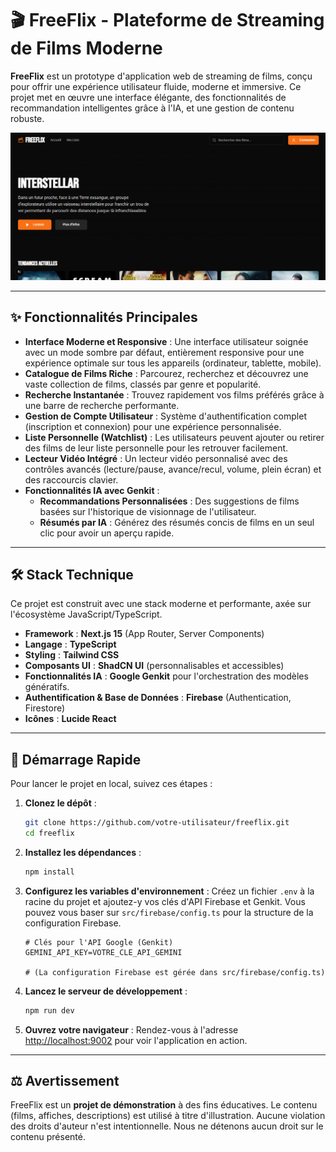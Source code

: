 # 🎬 FreeFlix - Plateforme de Streaming de Films Moderne

**FreeFlix** est un prototype d'application web de streaming de films, conçu pour offrir une expérience utilisateur fluide, moderne et immersive. Ce projet met en œuvre une interface élégante, des fonctionnalités de recommandation intelligentes grâce à l'IA, et une gestion de contenu robuste.

![FreeFlix Hero Section](https://github.com/Simonc44/FreeFlix/blob/main/freeflix.png?raw=true) 

---

## ✨ Fonctionnalités Principales

- **Interface Moderne et Responsive** : Une interface utilisateur soignée avec un mode sombre par défaut, entièrement responsive pour une expérience optimale sur tous les appareils (ordinateur, tablette, mobile).
- **Catalogue de Films Riche** : Parcourez, recherchez et découvrez une vaste collection de films, classés par genre et popularité.
- **Recherche Instantanée** : Trouvez rapidement vos films préférés grâce à une barre de recherche performante.
- **Gestion de Compte Utilisateur** : Système d'authentification complet (inscription et connexion) pour une expérience personnalisée.
- **Liste Personnelle (Watchlist)** : Les utilisateurs peuvent ajouter ou retirer des films de leur liste personnelle pour les retrouver facilement.
- **Lecteur Vidéo Intégré** : Un lecteur vidéo personnalisé avec des contrôles avancés (lecture/pause, avance/recul, volume, plein écran) et des raccourcis clavier.
- **Fonctionnalités IA avec Genkit** :
  - **Recommandations Personnalisées** : Des suggestions de films basées sur l'historique de visionnage de l'utilisateur.
  - **Résumés par IA** : Générez des résumés concis de films en un seul clic pour avoir un aperçu rapide.

---

## 🛠️ Stack Technique

Ce projet est construit avec une stack moderne et performante, axée sur l'écosystème JavaScript/TypeScript.

- **Framework** : **Next.js 15** (App Router, Server Components)
- **Langage** : **TypeScript**
- **Styling** : **Tailwind CSS**
- **Composants UI** : **ShadCN UI** (personnalisables et accessibles)
- **Fonctionnalités IA** : **Google Genkit** pour l'orchestration des modèles génératifs.
- **Authentification & Base de Données** : **Firebase** (Authentication, Firestore)
- **Icônes** : **Lucide React**

---

## 🚀 Démarrage Rapide

Pour lancer le projet en local, suivez ces étapes :

1.  **Clonez le dépôt** :
    ```bash
    git clone https://github.com/votre-utilisateur/freeflix.git
    cd freeflix
    ```

2.  **Installez les dépendances** :
    ```bash
    npm install
    ```

3.  **Configurez les variables d'environnement** :
    Créez un fichier `.env` à la racine du projet et ajoutez-y vos clés d'API Firebase et Genkit. Vous pouvez vous baser sur `src/firebase/config.ts` pour la structure de la configuration Firebase.
    ```env
    # Clés pour l'API Google (Genkit)
    GEMINI_API_KEY=VOTRE_CLE_API_GEMINI

    # (La configuration Firebase est gérée dans src/firebase/config.ts)
    ```

4.  **Lancez le serveur de développement** :
    ```bash
    npm run dev
    ```

5.  **Ouvrez votre navigateur** :
    Rendez-vous à l'adresse [http://localhost:9002](http://localhost:9002) pour voir l'application en action.

---

## ⚖️ Avertissement

FreeFlix est un **projet de démonstration** à des fins éducatives. Le contenu (films, affiches, descriptions) est utilisé à titre d'illustration. Aucune violation des droits d'auteur n'est intentionnelle. Nous ne détenons aucun droit sur le contenu présenté.
